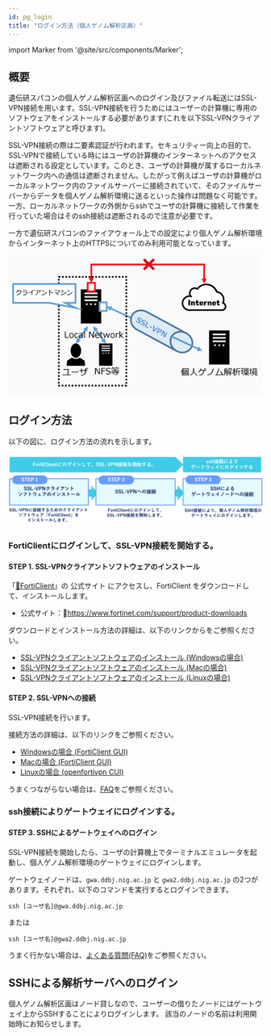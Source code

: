```yaml
---
id: pg_login
title: "ログイン方法（個人ゲノム解析区画）"
---
```


import Marker from '@site/src/components/Marker';

## 概要

遺伝研スパコンの個人ゲノム解析区画へのログイン及びファイル転送にはSSL-VPN接続を用います。SSL-VPN接続を行うためにはユーザーの計算機に専用のソフトウェアをインストールする必要があります(これを以下SSL-VPNクライアントソフトウェアと呼びます)。

SSL-VPN接続の際は二要素認証が行われます。セキュリティー向上の目的で、SSL-VPNで接続している時にはユーザの計算機のインターネットへのアクセスは遮断される設定としています。このとき、ユーザの計算機が属するローカルネットワーク内への通信は遮断されません。したがって例えばユーザの計算機がローカルネットワーク内のファイルサーバーに接続されていて、そのファイルサーバーからデータを個人ゲノム解析環境に送るといった操作は問題なく可能です。一方、ローカルネットワークの外側からsshでユーザの計算機に接続して作業を行っていた場合はそのssh接続は遮断されるので注意が必要です。

一方で遺伝研スパコンのファイアウォール上での設定により個人ゲノム解析環境からインターネット上のHTTPSについてのみ利用可能となっています。

![figure](sslvpn.png)


## ログイン方法


以下の図に、ログイン方法の流れを示します。

![figure](howto.png)


### <Marker color="#3FCBE7">FortiClientにログインして、SSL-VPN接続を開始する。</Marker>

#### STEP 1. SSL-VPNクライアントソフトウェアのインストール

「[&#x1f517;<u>FortiClient</u>](https://www.fortinet.com/support/product-downloads)」の 公式サイト にアクセスし、FortiClient をダウンロードして、インストールします。

- 公式サイト：&#x1f517;<u>https://www.fortinet.com/support/product-downloads</u>

ダウンロードとインストール方法の詳細は、以下のリンクからをご参照ください。

- [<u>SSL-VPNクライアントソフトウェアのインストール (Windowsの場合)</u>](/personal_genome_division/pg_login_ssl-vpn_install_win)
- [<u>SSL-VPNクライアントソフトウェアのインストール (Macの場合)</u>](/personal_genome_division/pg_login_ssl-vpn_install_mac)
- [<u>SSL-VPNクライアントソフトウェアのインストール (Linuxの場合)</u>](/personal_genome_division/pg_login_ssl-vpn_install_linux)


#### STEP 2. SSL-VPNへの接続

SSL-VPN接続を行います。

接続方法の詳細は、以下のリンクをご参照ください。
- [<u>Windowsの場合 (FortiClient GUI)</u>](/personal_genome_division/pg_login_ssl-vpn_connection_win)
- [<u>Macの場合 (FortiClient GUI)</u>](/personal_genome_division/pg_login_ssl-vpn_connection_mac)
- [<u>Linuxの場合 (openfortivpn CUI)</u>](/personal_genome_division/pg_login_ssl-vpn_connection_linux)

うまくつながらない場合は、[<u>FAQ</u>](/faq/faq_login_personal#dialogbox_disappear)をご参照ください。


### <Marker color="#3FCBE7">ssh接続によりゲートウェイにログインする。</Marker>

#### STEP 3. SSHによるゲートウェイへのログイン

SSL-VPN接続を開始したら、ユーザの計算機上でターミナルエミュレータを起動し、個人ゲノム解析環境のゲートウェイにログインします。

ゲートウェイノードは、`gwa.ddbj.nig.ac.jp` と  `gwa2.ddbj.nig.ac.jp` の2つがあります。それぞれ、以下のコマンドを実行するとログインできます。

```
ssh [ユーザ名]@gwa.ddbj.nig.ac.jp 
```

または

```
ssh [ユーザ名]@gwa2.ddbj.nig.ac.jp 
```

うまく行かない場合は、[<u>よくある質問(FAQ)</u>](/faq/faq_login_personal)をご参照ください。



## SSHによる解析サーバへのログイン

個人ゲノム解析区画はノード貸しなので、ユーザーの借りたノードにはゲートウェイ上からSSHすることによりログインします。
該当のノードの名前は利用開始時にお知らせします。
